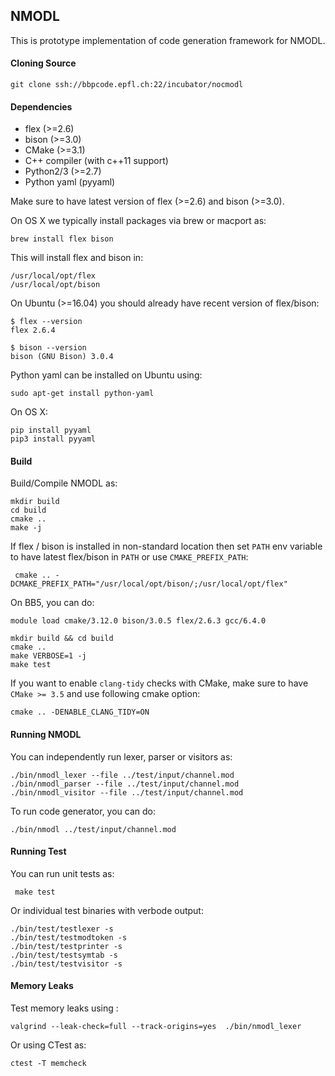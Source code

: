 ## NMODL

This is prototype implementation of code generation framework for NMODL.

#### Cloning Source

```
git clone ssh://bbpcode.epfl.ch:22/incubator/nocmodl
```

#### Dependencies

- flex (>=2.6)
- bison (>=3.0)
- CMake (>=3.1)
- C++ compiler (with c++11 support)
- Python2/3 (>=2.7)
- Python yaml (pyyaml)

Make sure to have latest version of flex (>=2.6) and bison (>=3.0).


On OS X we typically install packages via brew or macport as:

```
brew install flex bison
```

This will install flex and bison in:

```
/usr/local/opt/flex
/usr/local/opt/bison
```

On Ubuntu (>=16.04) you should already have recent version of flex/bison:

```
$ flex --version
flex 2.6.4

$ bison --version
bison (GNU Bison) 3.0.4
```

Python yaml can be installed on Ubuntu using:

```
sudo apt-get install python-yaml
```

On OS X:

```
pip install pyyaml
pip3 install pyyaml

```


#### Build
Build/Compile NMODL as:

```
mkdir build
cd build
cmake ..
make -j
```

If flex / bison is installed in non-standard location then set `PATH` env variable to have latest flex/bison in `PATH` or use `CMAKE_PREFIX_PATH`:

```
 cmake .. -DCMAKE_PREFIX_PATH="/usr/local/opt/bison/;/usr/local/opt/flex"
```

On BB5, you can do:

```
module load cmake/3.12.0 bison/3.0.5 flex/2.6.3 gcc/6.4.0

mkdir build && cd build
cmake ..
make VERBOSE=1 -j
make test
```

If you want to enable `clang-tidy` checks with CMake, make sure to have `CMake >= 3.5` and use following cmake option:

```
cmake .. -DENABLE_CLANG_TIDY=ON
```


#### Running NMODL

You can independently run lexer, parser or visitors as:

```
./bin/nmodl_lexer --file ../test/input/channel.mod
./bin/nmodl_parser --file ../test/input/channel.mod
./bin/nmodl_visitor --file ../test/input/channel.mod
```

To run code generator, you can do:

```
./bin/nmodl ../test/input/channel.mod
```


#### Running Test

 You can run unit tests as:

```
 make test
```

 Or individual test binaries with verbode output:

 ```
 ./bin/test/testlexer -s
 ./bin/test/testmodtoken -s
 ./bin/test/testprinter -s
 ./bin/test/testsymtab -s
 ./bin/test/testvisitor -s
 ```


#### Memory Leaks

Test memory leaks using :

```
valgrind --leak-check=full --track-origins=yes  ./bin/nmodl_lexer
```

Or using CTest as:

```
ctest -T memcheck
```
